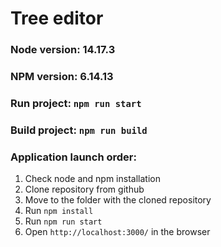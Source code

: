 # Tree editor

### Node version: 14.17.3

### NPM version: 6.14.13

### Run project: `npm run start`

### Build project: `npm run build`

### Application launch order:

1. Check node and npm installation
2. Clone repository from github
3. Move to the folder with the cloned repository
4. Run `npm install`
5. Run `npm run start`
6. Open `http://localhost:3000/` in the browser
